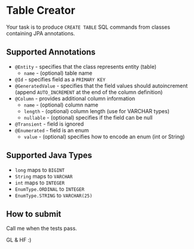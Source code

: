 # Table Creator

Your task is to produce `CREATE TABLE` SQL commands from classes containing JPA annotations.

## Supported Annotations

* `@Entity` - specifies that the class represents entity (table)
    * `name` - (optional) table name
* `@Id` - specifies field as a `PRIMARY KEY`
* `@GeneratedValue` - specifies that the field values should autoincrement (append `AUTO_INCREMENT` at the end of the column definition)
* `@Column` - provides additional column information
    * `name` - (optional) column name
    * `length` - (optional) column length (use for VARCHAR types)
    * `nullable` - (optional) specifies if the field can be null
* `@Transient` - field is ignored
* `@Enumerated` - field is an enum
    * `value` - (optional) specifies how to encode an enum (int or String)

## Supported Java Types

* `long` maps to `BIGINT`
* `String` maps to `VARCHAR`
* `int` maps to `INTEGER`
* `EnumType.ORDINAL` to `INTEGER`
* `EnumType.STRING` to `VARCHAR(25)`

## How to submit

Call me when the tests pass.

GL & HF :)
